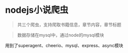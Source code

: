 # nodejs小说爬虫
>共三个爬虫，支持爬取书籍信息，章节内容，章节标题

>数据存储在mysql中，通过node的mysql模块

用到了superagent、cheerio、mysql、express、async模块

